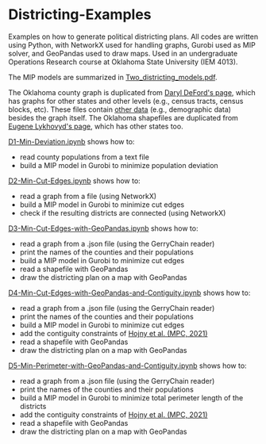 # Districting-Examples
Examples on how to generate political districting plans. All codes are written using Python, with NetworkX used for handling graphs, Gurobi used as MIP solver, and GeoPandas used to draw maps. Used in an undergraduate Operations Research course at Oklahoma State University (IEM 4013).

The MIP models are summarized in [Two_districting_models.pdf](https://github.com/AustinLBuchanan/Districting-Examples/blob/main/Two_districting_models.pdf).

The Oklahoma county graph is duplicated from [Daryl DeFord's page](http://people.csail.mit.edu/ddeford/dual_graphs), which has graphs for other states and other levels (e.g., census tracts, census blocks, etc). These files contain [other data](https://people.csail.mit.edu/ddeford/data_cols.html) (e.g., demographic data) besides the graph itself. The Oklahoma shapefiles are duplicated from [Eugene Lykhovyd's page](https://lykhovyd.com/files/public/districting), which has other states too.

[D1-Min-Deviation.ipynb](https://github.com/AustinLBuchanan/Districting-Examples/blob/main/D1-Min-Deviation.ipynb) shows how to:
  - read county populations from a text file
  - build a MIP model in Gurobi to minimize population deviation
  
[D2-Min-Cut-Edges.ipynb](https://github.com/AustinLBuchanan/Districting-Examples/blob/main/D2-Min-Cut-Edges.ipynb) shows how to:
  - read a graph from a file (using NetworkX)
  - build a MIP model in Gurobi to minimize cut edges
  - check if the resulting districts are connected (using NetworkX)
  
[D3-Min-Cut-Edges-with-GeoPandas.ipynb](https://github.com/AustinLBuchanan/Districting-Examples/blob/main/D3-Min-Cut-Edges-with-GeoPandas.ipynb) shows how to:
  - read a graph from a .json file (using the GerryChain reader)
  - print the names of the counties and their populations
  - build a MIP model in Gurobi to minimize cut edges
  - read a shapefile with GeoPandas
  - draw the districting plan on a map with GeoPandas
  
[D4-Min-Cut-Edges-with-GeoPandas-and-Contiguity.ipynb](https://github.com/AustinLBuchanan/Districting-Examples/blob/main/D4-Min-Cut-Edges-with-GeoPandas-and-Contiguity.ipynb) shows how to:
  - read a graph from a .json file (using the GerryChain reader)
  - print the names of the counties and their populations
  - build a MIP model in Gurobi to minimize cut edges
  - add the contiguity constraints of [Hojny et al. (MPC, 2021)](https://link.springer.com/article/10.1007/s12532-020-00186-3)
  - read a shapefile with GeoPandas
  - draw the districting plan on a map with GeoPandas

[D5-Min-Perimeter-with-GeoPandas-and-Contiguity.ipynb](https://github.com/AustinLBuchanan/Districting-Examples/blob/main/D5-Min-Perimeter-with-GeoPandas-and-Contiguity.ipynb) shows how to:
  - read a graph from a .json file (using the GerryChain reader)
  - print the names of the counties and their populations
  - build a MIP model in Gurobi to minimize total perimeter length of the districts
  - add the contiguity constraints of [Hojny et al. (MPC, 2021)](https://link.springer.com/article/10.1007/s12532-020-00186-3)
  - read a shapefile with GeoPandas
  - draw the districting plan on a map with GeoPandas
  
